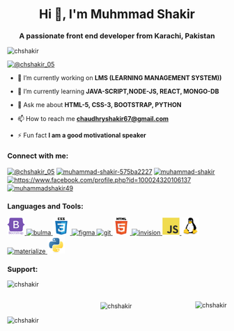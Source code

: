 <h1 align="center">Hi 👋, I'm Muhmmad Shakir</h1>
<h3 align="center">A passionate front end developer from Karachi, Pakistan</h3>

<p align="left"> <img src="https://komarev.com/ghpvc/?username=chshakir&label=Profile%20views&color=0e75b6&style=flat" alt="chshakir" /> </p>

<p align="left"> <a href="https://twitter.com/@chshakir_05" target="blank"><img src="https://img.shields.io/twitter/follow/@chshakir_05?logo=twitter&style=for-the-badge" alt="@chshakir_05" /></a> </p>

- 🔭 I’m currently working on **LMS (LEARNING MANAGEMENT SYSTEM))**

- 🌱 I’m currently learning **JAVA-SCRIPT,NODE-JS, REACT, MONGO-DB**

- 💬 Ask me about **HTML-5, CSS-3, BOOTSTRAP, PYTHON**

- 📫 How to reach me **chaudhryshakir67@gmail.com**

- ⚡ Fun fact **I am a good motivational speaker**

<h3 align="left">Connect with me:</h3>
<p align="left">
<a href="https://twitter.com/@chshakir_05" target="blank"><img align="center" src="https://raw.githubusercontent.com/rahuldkjain/github-profile-readme-generator/master/src/images/icons/Social/twitter.svg" alt="@chshakir_05" height="30" width="40" /></a>
<a href="https://linkedin.com/in/muhammad-shakir-575ba2227" target="blank"><img align="center" src="https://raw.githubusercontent.com/rahuldkjain/github-profile-readme-generator/master/src/images/icons/Social/linked-in-alt.svg" alt="muhammad-shakir-575ba2227" height="30" width="40" /></a>
<a href="https://stackoverflow.com/users/muhammad-shakir" target="blank"><img align="center" src="https://raw.githubusercontent.com/rahuldkjain/github-profile-readme-generator/master/src/images/icons/Social/stack-overflow.svg" alt="muhammad-shakir" height="30" width="40" /></a>
<a href="https://fb.com/https://www.facebook.com/profile.php?id=100024320106137" target="blank"><img align="center" src="https://raw.githubusercontent.com/rahuldkjain/github-profile-readme-generator/master/src/images/icons/Social/facebook.svg" alt="https://www.facebook.com/profile.php?id=100024320106137" height="30" width="40" /></a>
<a href="https://instagram.com/muhammadshakir49" target="blank"><img align="center" src="https://raw.githubusercontent.com/rahuldkjain/github-profile-readme-generator/master/src/images/icons/Social/instagram.svg" alt="muhammadshakir49" height="30" width="40" /></a>
</p>

<h3 align="left">Languages and Tools:</h3>
<p align="left"> <a href="https://getbootstrap.com" target="_blank" rel="noreferrer"> <img src="https://raw.githubusercontent.com/devicons/devicon/master/icons/bootstrap/bootstrap-plain-wordmark.svg" alt="bootstrap" width="40" height="40"/> </a> <a href="https://bulma.io/" target="_blank" rel="noreferrer"> <img src="https://raw.githubusercontent.com/gilbarbara/logos/804dc257b59e144eaca5bc6ffd16949752c6f789/logos/bulma.svg" alt="bulma" width="40" height="40"/> </a> <a href="https://www.w3schools.com/css/" target="_blank" rel="noreferrer"> <img src="https://raw.githubusercontent.com/devicons/devicon/master/icons/css3/css3-original-wordmark.svg" alt="css3" width="40" height="40"/> </a> <a href="https://www.figma.com/" target="_blank" rel="noreferrer"> <img src="https://www.vectorlogo.zone/logos/figma/figma-icon.svg" alt="figma" width="40" height="40"/> </a> <a href="https://git-scm.com/" target="_blank" rel="noreferrer"> <img src="https://www.vectorlogo.zone/logos/git-scm/git-scm-icon.svg" alt="git" width="40" height="40"/> </a> <a href="https://www.w3.org/html/" target="_blank" rel="noreferrer"> <img src="https://raw.githubusercontent.com/devicons/devicon/master/icons/html5/html5-original-wordmark.svg" alt="html5" width="40" height="40"/> </a> <a href="https://www.invisionapp.com/" target="_blank" rel="noreferrer"> <img src="https://www.vectorlogo.zone/logos/invisionapp/invisionapp-icon.svg" alt="invision" width="40" height="40"/> </a> <a href="https://developer.mozilla.org/en-US/docs/Web/JavaScript" target="_blank" rel="noreferrer"> <img src="https://raw.githubusercontent.com/devicons/devicon/master/icons/javascript/javascript-original.svg" alt="javascript" width="40" height="40"/> </a> <a href="https://www.linux.org/" target="_blank" rel="noreferrer"> <img src="https://raw.githubusercontent.com/devicons/devicon/master/icons/linux/linux-original.svg" alt="linux" width="40" height="40"/> </a> <a href="https://materializecss.com/" target="_blank" rel="noreferrer"> <img src="https://raw.githubusercontent.com/prplx/svg-logos/5585531d45d294869c4eaab4d7cf2e9c167710a9/svg/materialize.svg" alt="materialize" width="40" height="40"/> </a> <a href="https://www.python.org" target="_blank" rel="noreferrer"> <img src="https://raw.githubusercontent.com/devicons/devicon/master/icons/python/python-original.svg" alt="python" width="40" height="40"/> </a> </p>

<h3 align="left">Support:</h3>
<p><a href="https://www.buymeacoffee.com/chshakir"> <img align="left" src="https://cdn.buymeacoffee.com/buttons/v2/default-yellow.png" height="50" width="210" alt="chshakir" /></a></p><br><br>

<p ><img align="right"  src="https://github-readme-stats.vercel.app/api/top-langs?username=chshakir&show_icons=true&locale=en&layout=compact" alt="chshakir" /></p>

<p>&nbsp;<img align="center" src="https://github-readme-stats.vercel.app/api?username=chshakir&show_icons=true&locale=en" alt="chshakir" /></p>

<p><img align="center" src="https://github-readme-streak-stats.herokuapp.com/?user=chshakir&" alt="chshakir" /></p>
